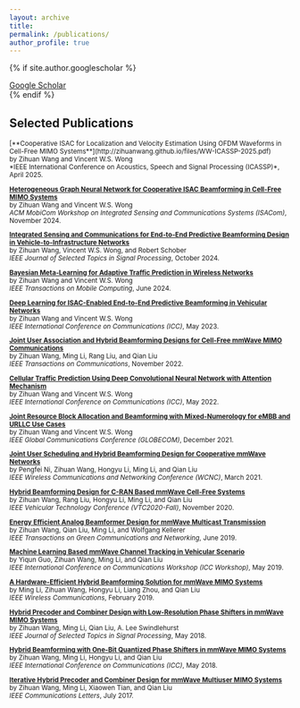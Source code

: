 ```yaml
---
layout: archive
title: 
permalink: /publications/
author_profile: true
---
```


{% if site.author.googlescholar %}
  <div class="wordwrap"><a href="{{site.author.googlescholar}}">Google Scholar</a></div>
{% endif %}


Selected Publications
---

<sub>
[**Cooperative ISAC for Localization and Velocity Estimation Using OFDM Waveforms in Cell-Free MIMO Systems**](http://zihuanwang.github.io/files/WW-ICASSP-2025.pdf)<br>
by Zihuan Wang and Vincent W.S. Wong <br>
*IEEE International Conference on Acoustics, Speech and Signal Processing (ICASSP)*, April 2025. 

[**Heterogeneous Graph Neural Network for Cooperative ISAC Beamforming in Cell-Free MIMO Systems**](http://zihuanwang.github.io/files/ISACom_3636534.3698223.pdf)<br>
by Zihuan Wang and Vincent W.S. Wong <br>
*ACM MobiCom Workshop on Integrated Sensing and Communications Systems (ISACom)*, November 2024. 

[**Integrated Sensing and Communications for End-to-End Predictive Beamforming Design in Vehicle-to-Infrastructure Networks**](http://zihuanwang.github.io/files/Integrated_Sensing_and_Communications_for_End-to-End_Predictive_Beamforming_Design_in_Vehicle-to-Infrastructure_Networks.pdf)<br>
by Zihuan Wang, Vincent W.S. Wong, and Robert Schober <br>
*IEEE Journal of Selected Topics in Signal Processing*, October 2024. 

[**Bayesian Meta-Learning for Adaptive Traffic Prediction in Wireless Networks**](http://zihuanwang.github.io/files/Bayesian_Meta-Learning_for_Adaptive_Traffic_Prediction_in_Wireless_Networks.pdf)<br>
by Zihuan Wang and Vincent W.S. Wong <br>
*IEEE Transactions on Mobile Computing*, June 2024. 

[**Deep Learning for ISAC-Enabled End-to-End Predictive Beamforming in Vehicular Networks**](http://zihuanwang.github.io/files/Deep_Learning_for_ISAC-Enabled_End-to-End_Predictive_Beamforming_in_Vehicular_Networks.pdf)<br>
by Zihuan Wang and Vincent W.S. Wong <br>
*IEEE International Conference on Communications (ICC)*, May 2023. 

[**Joint User Association and Hybrid Beamforming Designs for Cell-Free mmWave MIMO Communications**](http://zihuanwang.github.io/files/Joint_User_Association_and_Hybrid_Beamforming_Designs_for_Cell-Free_mmWave_MIMO_Communications.pdf)<br>
by Zihuan Wang, Ming Li, Rang Liu, and Qian Liu <br>
*IEEE Transactions on Communications*, November 2022. 

[**Cellular Traffic Prediction Using Deep Convolutional Neural Network with Attention Mechanism**](http://zihuanwang.github.io/files/WW-ICC-2022.pdf)<br>
by Zihuan Wang and Vincent W.S. Wong <br>
*IEEE International Conference on Communications (ICC)*, May 2022. 

[**Joint Resource Block Allocation and Beamforming with Mixed-Numerology for eMBB and URLLC Use Cases**](http://zihuanwang.github.io/files/Joint_Resource_Block_Allocation_and_Beamforming_with_Mixed-Numerology_for_eMBB_and_URLLC_Use_Cases.pdf)<br>
by Zihuan Wang and Vincent W.S. Wong <br>
*IEEE Global Communications Conference (GLOBECOM)*, December 2021. 

[**Joint User Scheduling and Hybrid Beamforming Design for Cooperative mmWave Networks**](http://zihuanwang.github.io/files/Joint_User_Scheduling_and_Hybrid_Beamforming_Design_for_Cooperative_mmWave_Networks.pdf)<br>
by Pengfei Ni, Zihuan Wang, Hongyu Li, Ming Li, and Qian Liu <br>
*IEEE Wireless Communications and Networking Conference (WCNC)*, March 2021. 

[**Hybrid Beamforming Design for C-RAN Based mmWave Cell-Free Systems**](http://zihuanwang.github.io/files/Hybrid_Beamforming_Design_for_C-RAN_Based_mmWave_Cell-Free_Systems.pdf)<br>
by Zihuan Wang, Rang Liu, Hongyu Li, Ming Li, and Qian Liu <br>
*IEEE Vehicular Technology Conference (VTC2020-Fall)*, November 2020. 

[**Energy Efficient Analog Beamformer Design for mmWave Multicast Transmission**](http://zihuanwang.github.io/files/Energy_Efficient_Analog_Beamformer_Design_for_mmWave_Multicast_Transmission.pdf)<br>
by Zihuan Wang, Qian Liu, Ming Li, and Wolfgang Kellerer <br>
*IEEE Transactions on Green Communications and Networking*, June 2019. 

[**Machine Learning Based mmWave Channel Tracking in Vehicular Scenario**](http://zihuanwang.github.io/files/Machine_Learning_Based_mmWave_Channel_Tracking_in_Vehicular_Scenario.pdf)<br>
by Yiqun Guo, Zihuan Wang, Ming Li, and Qian Liu <br>
*IEEE International Conference on Communications Workshop (ICC Workshop)*, May 2019. 

[**A Hardware-Efficient Hybrid Beamforming Solution for mmWave MIMO Systems**](http://zihuanwang.github.io/files/A_Hardware-Efficient_Hybrid_Beamforming_Solution_for_mmWave_MIMO_Systems.pdf)<br>
by Ming Li, Zihuan Wang, Hongyu Li, Liang Zhou, and Qian Liu <br>
*IEEE Wireless Communications*, February 2019. 

[**Hybrid Precoder and Combiner Design with Low-Resolution Phase Shifters in mmWave MIMO Systems**](http://zihuanwang.github.io/files/Hybrid_Precoder_and_Combiner_Design_With_Low-Resolution_Phase_Shifters_in_mmWave_MIMO_Systems.pdf)<br>
by Zihuan Wang, Ming Li, Qian Liu, A. Lee Swindlehurst <br>
*IEEE Journal of Selected Topics in Signal Processing*, May 2018. 

[**Hybrid Beamforming with One-Bit Quantized Phase Shifters in mmWave MIMO Systems**](http://zihuanwang.github.io/files/Hybrid_Beamforming_with_One-Bit_Quantized_Phase_Shifters_in_mmWave_MIMO_Systems.pdf)<br>
by Zihuan Wang, Ming Li, Hongyu Li, and Qian Liu <br>
*IEEE International Conference on Communications (ICC)*, May 2018. 

[**Iterative Hybrid Precoder and Combiner Design for mmWave Multiuser MIMO Systems**](http://zihuanwang.github.io/files/Iterative_Hybrid_Precoder_and_Combiner_Design_for_mmWave_Multiuser_MIMO_Systems.pdf)<br>
by Zihuan Wang, Ming Li, Xiaowen Tian, and Qian Liu <br>
*IEEE Communications Letters*, July 2017. 
<sub>


